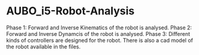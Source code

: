 # AUBO_i5-Robot-Analysis
Phase 1: Forward and Inverse Kinematics of the robot is analysed.
Phase 2: Forward and Inverse Dynamcis of the robot is analysed.
Phase 3: Different kinds of controllers are designed for the robot.
There is also a cad model of the robot available in the files.
